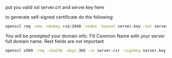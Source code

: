put you valid ssl server.crt and server.key here

to generate self-signed certificate do the following:

```sh
openssl req -new -newkey rsa:2048 -nodes -keyout server.key -out server.csr
```

You will be prompted your domain info. Fill Common Name with your server full domain
name. Rest fields are not important

```sh
openssl x509 -req -sha256 -days 365 -in server.csr -signkey server.key -out server.crt
```